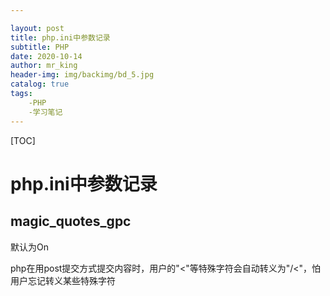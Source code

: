 ```yaml
---

layout: post
title: php.ini中参数记录
subtitle: PHP
date: 2020-10-14
author: mr_king
header-img: img/backimg/bd_5.jpg
catalog: true
tags: 
    -PHP
    -学习笔记
---
```


[TOC]

# php.ini中参数记录

## magic_quotes_gpc

默认为On

php在用post提交方式提交内容时，用户的"<"等特殊字符会自动转义为"/<"，怕用户忘记转义某些特殊字符
